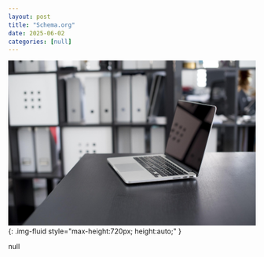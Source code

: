 ```yaml
---
layout: post
title: "Schema.org"
date: 2025-06-02
categories: [null]
---
```


![Image](/assets/g8e10df0913f6c1ea7e42e33f11f01cfb5126fc8506f480bab98180580c804f34d9f8b69cf136d27d12919b74de28c81cac2096ea4c00356aafd19d32648aa89c_1280.jpg){: .img-fluid style="max-height:720px; height:auto;" }

null
